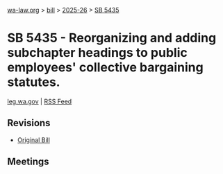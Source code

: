 [wa-law.org](/) > [bill](/bill/) > [2025-26](/bill/2025-26/) > [SB 5435](/bill/2025-26/sb/5435/)

# SB 5435 - Reorganizing and adding subchapter headings to public employees' collective bargaining statutes.
[leg.wa.gov](https://app.leg.wa.gov/billsummary?BillNumber=5435&Year=2025&Initiative=false) | [RSS Feed](./rss.xml)

## Revisions
* [Original Bill](1/)

## Meetings
